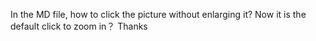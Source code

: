In the MD file, how to click the picture without enlarging it? Now it is the default click to zoom in？ Thanks